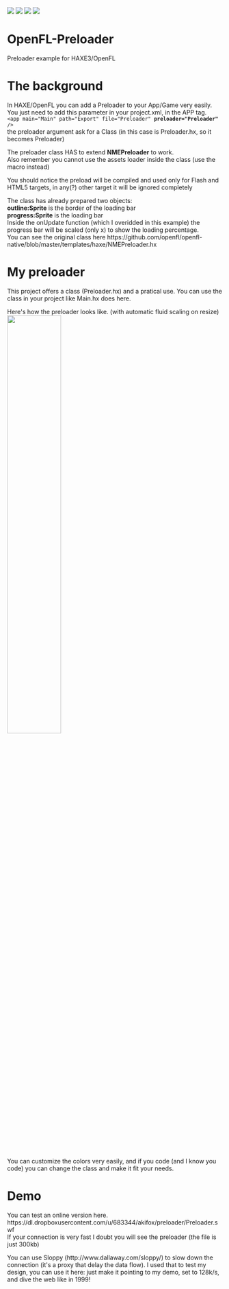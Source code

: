 <img src="https://img.shields.io/badge/app-OpenFL%20Preloader%201.0-brightgreen.svg">
<a href="blob/master/LICENCE"><img src="https://img.shields.io/badge/licence-MIT-blue.svg"></a>
<a href="https://www.haxe.org/"><img src="https://img.shields.io/badge/language-Haxe%203-green.svg"></a>
<a href="http://www.openfl.org/"><img src="https://img.shields.io/badge/require-OpenFL-red.svg"></a>

# OpenFL-Preloader
Preloader example for HAXE3/OpenFL

# The background
<p>In HAXE/OpenFL you can add a Preloader to your App/Game very easily.<br>
You just need to add this parameter in your project.xml, in the APP tag.<br>
<code>&lt;app main="Main" path="Export" file="Preloader" <strong>preloader="Preloader"</strong> /&gt;</code><br>
the preloader argument ask for a Class (in this case is Preloader.hx, so it becomes Preloader)</p>

<p>The preloader class HAS to extend <strong>NMEPreloader</strong> to work.<br>
Also remember you cannot use the assets loader inside the class (use the macro instead)</p>

<p>You should notice the preload will be compiled and used only for Flash and HTML5 targets, in any(?) other target it will be ignored completely</p>

<p>The class has already prepared two objects:<br>
<strong>outline:Sprite</strong> is the border of the loading bar<br>
<strong>progress:Sprite</strong> is the loading bar<br>
Inside the onUpdate function (which I overidded in this example) the progress bar will be scaled (only x) to show the loading percentage.<br/>
You can see the original class here https://github.com/openfl/openfl-native/blob/master/templates/haxe/NMEPreloader.hx</p>


# My preloader
This project offers a class (Preloader.hx) and a pratical use.
You can use the class in your project like Main.hx does here.

Here's how the preloader looks like. (with automatic fluid scaling on resize)
<img src="https://dl.dropboxusercontent.com/u/683344/akifox/preloader/screenshot.jpg" width="50%">

You can customize the colors very easily, and if you code (and I know you code) you can change the class and make it fit your needs.

# Demo
<p>You can test an online version here.<br>
https://dl.dropboxusercontent.com/u/683344/akifox/preloader/Preloader.swf<br>
If your connection is very fast I doubt you will see the preloader (the file is just 300kb)</p>

<p>You can use Sloppy (http://www.dallaway.com/sloppy/) to slow down the connection (it's a proxy that delay the data flow). I used that to test my design, you can use it here: just make it pointing to my demo, set to 128k/s, and dive the web like in 1999!</p>
